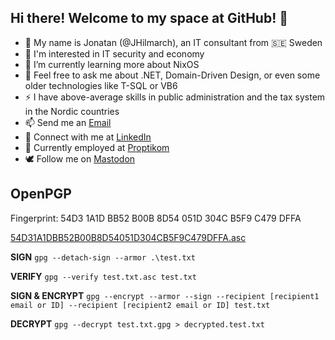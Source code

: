 ## Hi there! Welcome to my space at GitHub! 👋

- 👋 My name is Jonatan (@JHilmarch), an IT consultant from 🇸🇪 Sweden
- 👀 I'm interested in IT security and economy
- 🐧 I’m currently learning more about NixOS
- 💬 Feel free to ask me about .NET, Domain-Driven Design, or even some older technologies like T-SQL or VB6
- ⚡ I have above-average skills in public administration and the tax system in the Nordic countries
- 📫 Send me an [Email][contact-mailto]
- 🤝 Connect with me at [LinkedIn][contact-linkedin]
- 💼 Currently employed at [Proptikom][work-web-page]
- 🕊️ Follow me on [Mastodon][me-mastodon]

## OpenPGP

Fingerprint: 54D3 1A1D BB52 B00B 8D54 051D 304C B5F9 C479 DFFA

[54D31A1DBB52B00B8D54051D304CB5F9C479DFFA.asc][pgp-public-key]

**SIGN**
`gpg --detach-sign --armor .\test.txt`

**VERIFY**
`gpg --verify test.txt.asc test.txt`

**SIGN & ENCRYPT**
`gpg --encrypt --armor --sign --recipient [recipient1 email or ID] --recipient [recipient2 email or ID] test.txt`

**DECRYPT**
`gpg --decrypt test.txt.gpg > decrypted.test.txt`

<!---
JHilmarch-bym/JHilmarch-bym is a ✨ special ✨ repository because its `README.md` (this file) appears on your GitHub profile.
You can click the Preview link to take a look at your changes.
--->

<!-- MARKDOWN LINKS -->

[contact-mailto]: mailto:jonatan.hilmarch@proptikom.se "Send an email to Jonatan"
[contact-linkedin]: https://www.linkedin.com/in/jhilmarch "Visit Jonatan's LinkedIn"
[pgp-public-key]: https://keys.openpgp.org/vks/v1/by-fingerprint/54D31A1DBB52B00B8D54051D304CB5F9C479DFFA "Jonatan Hilmarch's public PGP-key"
[work-web-page]: https://proptikom.se/ "Visit Proptikom's web page"
[me-mastodon]: https://defcon.social/@jhilmarch "Visit my Mastodon profile page"

<!--
**JHilmarch/JHilmarch** is a ✨ _special_ ✨ repository because its `README.md` (this file) appears on your GitHub profile.

Here are some ideas to get you started:
-->
<meta name="fediverse:creator" content="@jhilmarch@defcon.social">
